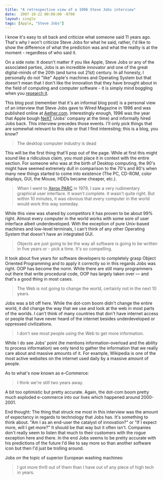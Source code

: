```yaml
---
title: "A retrospective view of a 1996 Steve Jobs interview"
date:  2007-10-22 00:00:00 -0700
layout: single
tags: [Apple, "Steve Jobs"]
---
```


I know it's easy to sit back and criticize what someone said 11 years ago. That's why I won't criticize Steve Jobs for what he said, rather, I'd like to show the difference of what the prediction was and what the reality is at the moment - regardless of who said it.

On a side note: It doesn't matter if you like Apple, Steve Jobs or any of the associated parties, Jobs is an incredible innovator and one of the great digital-minds of the 20th (and turns out 21st) century. In all honesty, I personally do not "like" Apple's machines and Operating System but that doesn't mean that I don't like the innovation that they have brought about in the field of computing and computer software - it is simply mind boggling when you [research it](https://web.archive.org/web/20080117164440/http://www.pc-history.org/).

This blog post (remember that it's an informal blog post) is a personal view of an interview that Steve Jobs gave to Wired Magazine in 1996 and was published online at [Aether.com](https://web.archive.org/web/20080117164440/http://www.aether.com/archives/steve_jobs.html). Interestingly enough, 1996 was the year that Apple bough [NeXT](https://web.archive.org/web/20080117164440/http://en.wikipedia.org/wiki/NeXT) (Jobs' company at the time) and informally hired Jobs back. This interview precedes those events. I'll only pick things that are somewhat relevant to this site or that I find interesting; this is a blog, you know?

> The desktop computer industry is dead

This will be the first thing that'll pop out of the page. While at first this might sound like a ridiculous claim, you must place it in context with the entire section. For someone who was at the birth of Desktop computing, the 90's might have seemed extremely dull in comparison to the 70's and 80's when many new things started to come into existence (The PC, CD-ROM, color displays, GUI, the Mouse, HDDs became cheaper, etc.).

> When I went to [Xerox PARC](https://web.archive.org/web/20080117164440/http://en.wikipedia.org/wiki/Xerox_Parc) in 1979, I saw a very rudimentary graphical user interface. It wasn't complete. It wasn't quite right. But within 10 minutes, it was obvious that every computer in the world would work this way someday.

While this view was shared by competitors it has proven to be about 99% right. Almost every computer in the world works with some sore of user interface albeit underdeveloped. With the exception of pure Unix-based machines and low-level terminals, I can't think of any other Operating System that doesn't have an integrated GUI.

> Objects are just going to be the way all software is going to be written in five years or - pick a time. It's so compelling.

It took about five years for software developers to completely grasp Object Oriented Programming and to apply it correctly so in this regards Jobs was right. OOP has become the norm. While there are still many programmers out there that write procedural code, OOP has largely taken over — and that's a good thing in most cases.

> The Web is not going to change the world, certainly not in the next 10 years.

Jobs was a bit off here. While the dot-com boom didn't change the entire world, it did change the way that we use and look at the web in most parts of the worlds. I can't think of many countries that don't have internet access or people that have never heard of the internet besides underdeveloped or oppressed civilizations.

> I don't see most people using the Web to get more information.

While I do see Jobs' point (he mentions information-overload and the ability to process information) we only tend to gather the information that we really care about and massive amounts of it. For example, Wikipedia is one of the most active websites on the internet used daily by a massive amount of people.

As to what's now known as e-Commerce:

> I think we're still two years away.

A bit too optimistic but pretty accurate. Again, the dot-com boom pretty much exploded e-commerce into our lives which happened around 2000-2001.

End thought: The thing that struck me most in this interview was the amount of expectancy in regards to technology that Jobs has. It's something to think about. "Am I as an end-user the catalyst of innovation?" or "If I expect more, will I get more?" It should be that way but it often isn't. Companies don't really seem to listen that much to their customers with the rogue exception here and there. In the end Jobs seems to be pretty accurate with his predictions of the future I'd like to say more so than another software icon but then I'd just be trolling around.

Jobs on the topic of superior European washing machines:

> I got more thrill out of them than I have out of any piece of high tech in years.
